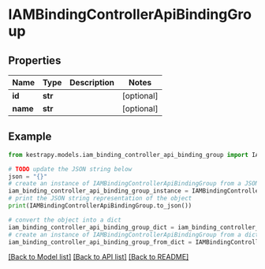 # IAMBindingControllerApiBindingGroup


## Properties

Name | Type | Description | Notes
------------ | ------------- | ------------- | -------------
**id** | **str** |  | [optional] 
**name** | **str** |  | [optional] 

## Example

```python
from kestrapy.models.iam_binding_controller_api_binding_group import IAMBindingControllerApiBindingGroup

# TODO update the JSON string below
json = "{}"
# create an instance of IAMBindingControllerApiBindingGroup from a JSON string
iam_binding_controller_api_binding_group_instance = IAMBindingControllerApiBindingGroup.from_json(json)
# print the JSON string representation of the object
print(IAMBindingControllerApiBindingGroup.to_json())

# convert the object into a dict
iam_binding_controller_api_binding_group_dict = iam_binding_controller_api_binding_group_instance.to_dict()
# create an instance of IAMBindingControllerApiBindingGroup from a dict
iam_binding_controller_api_binding_group_from_dict = IAMBindingControllerApiBindingGroup.from_dict(iam_binding_controller_api_binding_group_dict)
```
[[Back to Model list]](../README.md#documentation-for-models) [[Back to API list]](../README.md#documentation-for-api-endpoints) [[Back to README]](../README.md)


